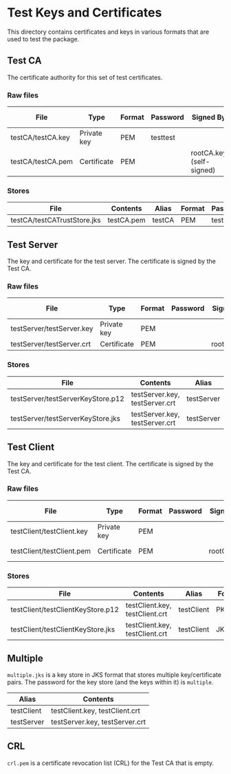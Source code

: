 # Test Keys and Certificates

This directory contains certificates and keys in various formats that are used to test the package.

## Test CA

The certificate authority for this set of test certificates.

### Raw files

File              | Type        | Format | Password | Signed By                | Common Name
----              | ----        | ------ | -------- | ---------                | -----------
testCA/testCA.key | Private key | PEM    | testtest |                          | 
testCA/testCA.pem | Certificate | PEM    |          | rootCA.key (self-signed) | Test CA

### Stores

File                        | Contents   | Alias  | Format | Password
----                        | --------   | -----  | ------ | --------
testCA/testCATrustStore.jks | testCA.pem | testCA | PEM    | testCA

## Test Server

The key and certificate for the test server. The certificate is signed by the Test CA.

### Raw files

File                      | Type        | Format | Password | Signed By  | Common Name
----                      | ----        | ------ | -------- | ---------  | -----------
testServer/testServer.key | Private key | PEM    |          |            | 
testServer/testServer.crt | Certificate | PEM    |          | rootCA.key | localhost

### Stores

File                              | Contents                       | Alias      | Format | Password
----                              | --------                       | -----      | ------ | --------
testServer/testServerKeyStore.p12 | testServer.key, testServer.crt | testServer | PKCS12 | testServer
testServer/testServerKeyStore.jks | testServer.key, testServer.crt | testServer | JKS    | serverStore

## Test Client

The key and certificate for the test client. The certificate is signed by the Test CA.

### Raw files

File                      | Type        | Format | Password | Signed By  | Common Name
----                      | ----        | ------ | -------- | ---------  | -----------
testClient/testClient.key | Private key | PEM    |          |            | 
testClient/testClient.pem | Certificate | PEM    |          | rootCA.key | Test Client

### Stores

File                              | Contents                       | Alias      | Format | Password
----                              | --------                       | -----      | ------ | --------
testClient/testClientKeyStore.p12 | testClient.key, testClient.crt | testClient | PKCS12 | testClient
testClient/testClientKeyStore.jks | testClient.key, testClient.crt | testClient | JKS    | clientStore

## Multiple

`multiple.jks` is a key store in JKS format that stores multiple key/certificate pairs. The password for the key store (and the keys within it) is `multiple`.

Alias      | Contents
-----      | --------
testClient | testClient.key, testClient.crt
testServer | testServer.key, testServer.crt

## CRL

`crl.pem` is a certificate revocation list (CRL) for the Test CA that is empty.
